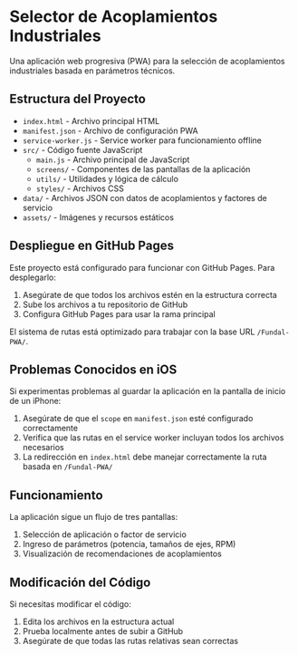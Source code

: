 # Selector de Acoplamientos Industriales

Una aplicación web progresiva (PWA) para la selección de acoplamientos industriales basada en parámetros técnicos.

## Estructura del Proyecto

- `index.html` - Archivo principal HTML
- `manifest.json` - Archivo de configuración PWA
- `service-worker.js` - Service worker para funcionamiento offline
- `src/` - Código fuente JavaScript
  - `main.js` - Archivo principal de JavaScript
  - `screens/` - Componentes de las pantallas de la aplicación
  - `utils/` - Utilidades y lógica de cálculo
  - `styles/` - Archivos CSS
- `data/` - Archivos JSON con datos de acoplamientos y factores de servicio
- `assets/` - Imágenes y recursos estáticos

## Despliegue en GitHub Pages

Este proyecto está configurado para funcionar con GitHub Pages. Para desplegarlo:

1. Asegúrate de que todos los archivos estén en la estructura correcta
2. Sube los archivos a tu repositorio de GitHub
3. Configura GitHub Pages para usar la rama principal

El sistema de rutas está optimizado para trabajar con la base URL `/Fundal-PWA/`.

## Problemas Conocidos en iOS

Si experimentas problemas al guardar la aplicación en la pantalla de inicio de un iPhone:

1. Asegúrate de que el `scope` en `manifest.json` esté configurado correctamente
2. Verifica que las rutas en el service worker incluyan todos los archivos necesarios
3. La redirección en `index.html` debe manejar correctamente la ruta basada en `/Fundal-PWA/`

## Funcionamiento

La aplicación sigue un flujo de tres pantallas:
1. Selección de aplicación o factor de servicio
2. Ingreso de parámetros (potencia, tamaños de ejes, RPM)
3. Visualización de recomendaciones de acoplamientos

## Modificación del Código

Si necesitas modificar el código:
1. Edita los archivos en la estructura actual
2. Prueba localmente antes de subir a GitHub
3. Asegúrate de que todas las rutas relativas sean correctas
